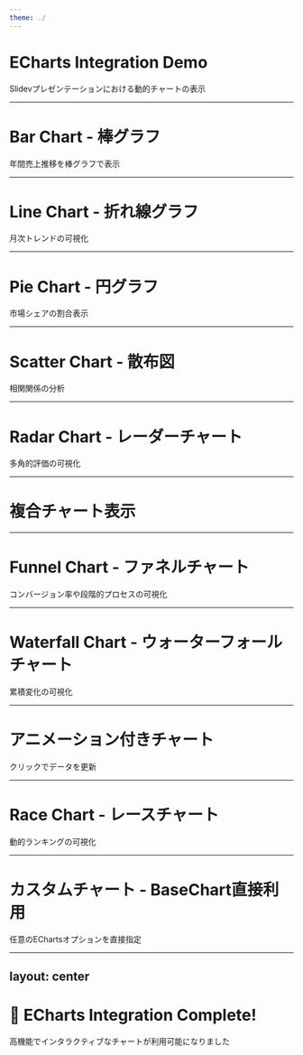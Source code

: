 ```yaml
---
theme: ./
---
```


# ECharts Integration Demo

Slidevプレゼンテーションにおける動的チャートの表示

---

# Bar Chart - 棒グラフ

年間売上推移を棒グラフで表示

<div class="h-80">
  <BarChart
    :key="$slidev.nav.currentPage"
    title="年間売上推移"
    :labels="['2021年', '2022年', '2023年', '2024年']"
    :series="[
      { name: '製品A', data: [120, 200, 150, 180] },
      { name: '製品B', data: [80, 90, 110, 140] },
      { name: '製品C', data: [60, 70, 85, 95] }
    ]"
    x-axis-name="年度"
    y-axis-name="売上（百万円）"
  />
</div>

---

# Line Chart - 折れ線グラフ

月次トレンドの可視化

<div class="h-80">
  <LineChart
    :key="$slidev.nav.currentPage"
    title="月次アクセス数推移"
    :labels="['1月', '2月', '3月', '4月', '5月', '6月']"
    :series="[
      { 
        name: 'ページビュー', 
        data: [1200, 1320, 1010, 1340, 900, 2300],
        smooth: true
      },
      { 
        name: 'ユニークユーザー', 
        data: [820, 932, 901, 934, 1290, 1330],
        smooth: true,
        areaStyle: {}
      }
    ]"
    x-axis-name="月"
    y-axis-name="アクセス数"
  />
</div>

---

# Pie Chart - 円グラフ

市場シェアの割合表示

<div class="h-80">
  <PieChart
    :key="$slidev.nav.currentPage"
    title="市場シェア分析"
    :data="[
      { value: 1048, name: 'Google' },
      { value: 735, name: 'Facebook' },
      { value: 580, name: 'Amazon' },
      { value: 484, name: 'Apple' },
      { value: 300, name: 'Microsoft' }
    ]"
  />
</div>

---

# Scatter Chart - 散布図

相関関係の分析

<div class="h-80">
  <ScatterChart
    :key="$slidev.nav.currentPage"
    title="価格と満足度の相関"
    :series="[
      {
        name: '製品グループA',
        data: [[10.0, 8.04], [8.07, 6.95], [13.0, 7.58], [9.05, 8.81], [11.0, 8.33], [14.0, 7.66], [13.4, 6.81], [10.0, 6.33], [14.0, 8.96], [12.5, 6.82]]
      },
      {
        name: '製品グループB',
        data: [[10.0, 9.14], [8.07, 8.14], [13.0, 8.74], [9.05, 8.77], [11.0, 9.26], [14.0, 8.10], [13.4, 8.13], [10.0, 7.26], [14.0, 9.42], [12.5, 8.27]]
      }
    ]"
    x-axis-name="価格（千円）"
    y-axis-name="満足度スコア"
  />
</div>

---

# Radar Chart - レーダーチャート

多角的評価の可視化

<div class="h-80">
  <RadarChart
    :key="$slidev.nav.currentPage"
    title="スキル評価"
    :indicators="[
      { name: 'JavaScript', max: 100 },
      { name: 'TypeScript', max: 100 },
      { name: 'Vue.js', max: 100 },
      { name: 'React', max: 100 },
      { name: 'Node.js', max: 100 },
      { name: 'Python', max: 100 }
    ]"
    :data="[
      { 
        name: '現在のスキル', 
        value: [85, 90, 95, 70, 80, 60],
        areaStyle: { opacity: 0.5 }
      },
      { 
        name: '目標スキル', 
        value: [95, 95, 100, 85, 90, 80],
        areaStyle: { opacity: 0.3 }
      }
    ]"
  />
</div>

---

# 複合チャート表示

<div class="grid grid-cols-2 gap-4">
  <div class="h-64">
    <BarChart
      :key="$slidev.nav.currentPage"
      title="四半期売上"
      :labels="['Q1', 'Q2', 'Q3', 'Q4']"
      :series="[
        { name: '2023', data: [120, 132, 101, 134] },
        { name: '2024', data: [145, 162, 143, 178] }
      ]"
    />
  </div>
  <div class="h-64">
    <PieChart
      :key="$slidev.nav.currentPage + '_pie'"
      title="売上内訳"
      :data="[
        { value: 335, name: '直販' },
        { value: 310, name: '代理店' },
        { value: 234, name: 'オンライン' },
        { value: 135, name: 'その他' }
      ]"
      :show-legend="false"
    />
  </div>
</div>

---

# Funnel Chart - ファネルチャート

コンバージョン率や段階的プロセスの可視化

<div class="h-80">
  <FunnelChart
    :key="$slidev.nav.currentPage"
    title="コンバージョンファネル"
    :data="[
      { value: 100, name: '訪問' },
      { value: 80, name: 'クリック' },
      { value: 60, name: '閲覧' },
      { value: 40, name: '問い合わせ' },
      { value: 20, name: '購入' }
    ]"
    sort="descending"
  />
</div>

---

# Waterfall Chart - ウォーターフォールチャート

累積変化の可視化

<div class="h-80">
  <WaterfallChart
    :key="$slidev.nav.currentPage"
    title="月次収支の推移"
    :data="[
      { name: '期初残高', value: 1000, type: 'total' },
      { name: '売上1', value: 450 },
      { name: '売上2', value: 380 },
      { name: '経費1', value: -220, type: 'expense' },
      { name: '売上3', value: 300 },
      { name: '経費2', value: -180, type: 'expense' },
      { name: '売上4', value: 250 },
      { name: '経費3', value: -150, type: 'expense' }
    ]"
    :show-total="true"
  />
</div>

---

# アニメーション付きチャート

クリックでデータを更新

<div class="h-80" v-click>
  <LineChart
    title="動的データ更新"
    :labels="['Jan', 'Feb', 'Mar', 'Apr', 'May']"
    :series="[
      { 
        name: 'データセット', 
        data: $slidev.nav.clicks > 0 ? [100, 180, 140, 200, 160] : [50, 60, 55, 70, 65],
        smooth: true,
        areaStyle: { opacity: 0.3 }
      }
    ]"
  />
</div>

---

# Race Chart - レースチャート

動的ランキングの可視化

<div class="h-96">
  <RaceChart
    :key="$slidev.nav.currentPage"
    title="売上ランキングの推移"
    :data="[
      { 
        name: '製品A', 
        values: [
          { period: '2021年', value: 120 },
          { period: '2022年', value: 200 },
          { period: '2023年', value: 150 },
          { period: '2024年', value: 180 }
        ],
        color: '#5470c6'
      },
      { 
        name: '製品B', 
        values: [
          { period: '2021年', value: 80 },
          { period: '2022年', value: 90 },
          { period: '2023年', value: 110 },
          { period: '2024年', value: 140 }
        ],
        color: '#91cc75'
      },
      { 
        name: '製品C', 
        values: [
          { period: '2021年', value: 60 },
          { period: '2022年', value: 70 },
          { period: '2023年', value: 85 },
          { period: '2024年', value: 195 }
        ],
        color: '#fac858'
      },
      { 
        name: '製品D', 
        values: [
          { period: '2021年', value: 90 },
          { period: '2022年', value: 100 },
          { period: '2023年', value: 120 },
          { period: '2024年', value: 150 }
        ],
        color: '#ee6666'
      },
      { 
        name: '製品E', 
        values: [
          { period: '2021年', value: 50 },
          { period: '2022年', value: 180 },
          { period: '2023年', value: 160 },
          { period: '2024年', value: 170 }
        ],
        color: '#73c0de'
      }
    ]"
    unit="百万円"
    :max-bars="5"
    :update-frequency="1500"
    :auto-play="true"
  />
</div>

---

# カスタムチャート - BaseChart直接利用

任意のEChartsオプションを直接指定

<div class="h-80">
  <BaseChart
    :key="$slidev.nav.currentPage"
    :option="{
      title: { text: 'カスタム3Dパイチャート', left: 'center' },
      tooltip: { trigger: 'item' },
      series: [{
        type: 'pie',
        radius: ['40%', '70%'],
        roseType: 'area',
        itemStyle: {
          borderRadius: 8,
          borderColor: '#fff',
          borderWidth: 2
        },
        data: [
          { value: 40, name: 'rose 1' },
          { value: 38, name: 'rose 2' },
          { value: 32, name: 'rose 3' },
          { value: 30, name: 'rose 4' },
          { value: 28, name: 'rose 5' },
          { value: 26, name: 'rose 6' },
          { value: 22, name: 'rose 7' },
          { value: 18, name: 'rose 8' }
        ]
      }]
    }"
  />
</div>

---
layout: center
---

# 🎉 ECharts Integration Complete!

高機能でインタラクティブなチャートが利用可能になりました

<script setup>
import { BarChart, LineChart, PieChart, ScatterChart, RadarChart, FunnelChart, WaterfallChart, RaceChart, BaseChart } from './components/charts';
</script>